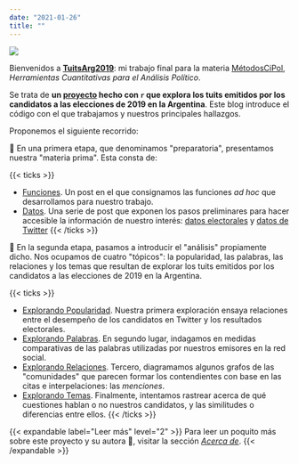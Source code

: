 ```yaml
---
date: "2021-01-26"
title: ""
---
```


![](../images/urna2.jpg/)

Bienvenidos a [**TuitsArg2019**](/about/): mi trabajo final para la materia [MétodosCiPol](https://tuqmano.github.io/MetodosCiPol/), _Herramientas Cuantitativas para el Análisis Político_. 

Se trata de **un [proyecto](https://github.com/CVFH/Tuits_arg_2019) hecho con `r` que explora los tuits emitidos por los candidatos a las elecciones de 2019 en la Argentina**. Este blog introduce el código con el que trabajamos y nuestros principales hallazgos.

Proponemos el siguiente recorrido:

:feet: En una primera etapa, que denominamos "preparatoria", presentamos nuestra "materia prima". Esta consta de:

{{< ticks >}}
* [Funciones](/post/preparacion_funciones/). Un post en el que consignamos las funciones _ad hoc_ que desarrollamos para nuestro trabajo.
* [Datos](/post/preparacion_datos/). Una serie de post que exponen los pasos preliminares para hacer accesible la información de nuestro interés: [datos electorales](/post/preparacion_electorales/) y [datos de Twitter](/post/preparacion_tuits/)
{{< /ticks >}}

:feet: En la segunda etapa, pasamos a introducir el "análisis" propiamente dicho. Nos ocupamos de cuatro "tópicos": la popularidad, las palabras, las relaciones y los temas que resultan de explorar los tuits emitidos por los candidatos a las elecciones de 2019 en la Argentina.

{{< ticks >}}
* [Explorando Popularidad](/post/explorando_popularidad/). Nuestra primera exploración ensaya relaciones entre el desempeño de los candidatos en Twitter y los resultados electorales. 
* [Explorando Palabras](/post/explorando_palabras/). En segundo lugar, indagamos en medidas comparativas de las palabras utilizadas por nuestros emisores en la red social.
* [Explorando Relaciones](/post/explorando_relaciones/). Tercero, diagramamos algunos grafos de las "comunidades" que parecen formar los contendientes con base en las citas e interpelaciones: las _menciones_.
* [Explorando Temas](/post/explorando_temas/). Finalmente, intentamos rastrear acerca de qué cuestiones hablan o no nuestros candidatos, y las similitudes o diferencias entre ellos.
{{< /ticks >}}

{{< expandable label="Leer más" level="2" >}}
Para leer un poquito más sobre este proyecto y su autora :information_desk_person:, visitar la sección [_Acerca de_](/about/).
{{< /expandable >}}
